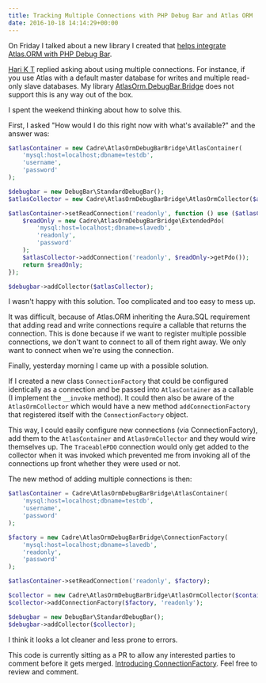 ```yaml
---
title: Tracking Multiple Connections with PHP Debug Bar and Atlas ORM
date: 2016-10-18 14:14:29+00:00
---
```


On Friday I talked about a new library I created that [helps integrate Atlas.ORM with PHP Debug Bar](/collecting-data-from-atlas-orm-with-php-debug-bar/).

[Hari K T](https://twitter.com/harikt) replied asking about using multiple connections. For instance, if you use Atlas with a default master database for writes and multiple read-only slave databases. My library [AtlasOrm.DebugBar.Bridge](https://github.com/cadrephp/AtlasOrm.DebugBar.Bridge) does not support this is any way out of the box.

I spent the weekend thinking about how to solve this.

First, I asked "How would I do this right now with what's available?" and the answer was:

```php
$atlasContainer = new Cadre\AtlasOrmDebugBarBridge\AtlasContainer(
    'mysql:host=localhost;dbname=testdb',
    'username',
    'password'
);

$debugbar = new DebugBar\StandardDebugBar();
$atlasCollector = new Cadre\AtlasOrmDebugBarBridge\AtlasOrmCollector($atlasContainer);

$atlasContainer->setReadConnection('readonly', function () use ($atlasCollector) {
    $readOnly = new Cadre\AtlasOrmDebugBarBridge\ExtendedPdo(
        'mysql:host=localhost;dbname=slavedb',
        'readonly',
        'password'
    );
    $atlasCollector->addConnection('readonly', $readOnly->getPdo());
    return $readOnly;
});

$debugbar->addCollector($atlasCollector);
```

I wasn't happy with this solution. Too complicated and too easy to mess up.

It was difficult, because of Atlas.ORM inheriting the Aura.SQL requirement that adding read and write connections require a callable that returns the connection. This is done because if we want to register multiple possible connections, we don't want to connect to all of them right away. We only want to connect when we're using the connection.

Finally, yesterday morning I came up with a possible solution.

If I created a new class `ConnectionFactory` that could be configured identically as a connection and be passed into `AtlasContainer` as a callable (I implement the `__invoke` method). It could then also be aware of the `AtlasOrmCollector` which would have a new method `addConnectionFactory` that registered itself with the `ConnectionFactory` object.

This way, I could easily configure new connections (via ConnectionFactory), add them to the `AtlasContainer` and `AtlasOrmCollector` and they would wire themselves up. The `TraceablePDO` connection would only get added to the collector when it was invoked which prevented me from invoking all of the connections up front whether they were used or not.

The new method of adding multiple connections is then:

```php
$atlasContainer = Cadre\AtlasOrmDebugBarBridge\AtlasContainer(
    'mysql:host=localhost;dbname=testdb',
    'username',
    'password'
);

$factory = new Cadre\AtlasOrmDebugBarBridge\ConnectionFactory(
    'mysql:host=localhost;dbname=slavedb',
    'readonly',
    'password'
);

$atlasContainer->setReadConnection('readonly', $factory);

$collector = new Cadre\AtlasOrmDebugBarBridge\AtlasOrmCollector($container);
$collector->addConnectionFactory($factory, 'readonly');

$debugbar = new DebugBar\StandardDebugBar();
$debugbar->addCollector($collector);
```

I think it looks a lot cleaner and less prone to errors.

This code is currently sitting as a PR to allow any interested parties to comment before it gets merged. [Introducing ConnectionFactory](https://github.com/cadrephp/AtlasOrm.DebugBar.Bridge/pull/2). Feel free to review and comment.
